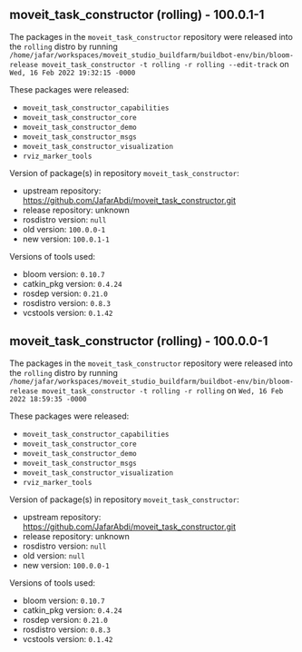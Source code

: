## moveit_task_constructor (rolling) - 100.0.1-1

The packages in the `moveit_task_constructor` repository were released into the `rolling` distro by running `/home/jafar/workspaces/moveit_studio_buildfarm/buildbot-env/bin/bloom-release moveit_task_constructor -t rolling -r rolling --edit-track` on `Wed, 16 Feb 2022 19:32:15 -0000`

These packages were released:
- `moveit_task_constructor_capabilities`
- `moveit_task_constructor_core`
- `moveit_task_constructor_demo`
- `moveit_task_constructor_msgs`
- `moveit_task_constructor_visualization`
- `rviz_marker_tools`

Version of package(s) in repository `moveit_task_constructor`:

- upstream repository: https://github.com/JafarAbdi/moveit_task_constructor.git
- release repository: unknown
- rosdistro version: `null`
- old version: `100.0.0-1`
- new version: `100.0.1-1`

Versions of tools used:

- bloom version: `0.10.7`
- catkin_pkg version: `0.4.24`
- rosdep version: `0.21.0`
- rosdistro version: `0.8.3`
- vcstools version: `0.1.42`


## moveit_task_constructor (rolling) - 100.0.0-1

The packages in the `moveit_task_constructor` repository were released into the `rolling` distro by running `/home/jafar/workspaces/moveit_studio_buildfarm/buildbot-env/bin/bloom-release moveit_task_constructor -t rolling -r rolling` on `Wed, 16 Feb 2022 18:59:35 -0000`

These packages were released:
- `moveit_task_constructor_capabilities`
- `moveit_task_constructor_core`
- `moveit_task_constructor_demo`
- `moveit_task_constructor_msgs`
- `moveit_task_constructor_visualization`
- `rviz_marker_tools`

Version of package(s) in repository `moveit_task_constructor`:

- upstream repository: https://github.com/JafarAbdi/moveit_task_constructor.git
- release repository: unknown
- rosdistro version: `null`
- old version: `null`
- new version: `100.0.0-1`

Versions of tools used:

- bloom version: `0.10.7`
- catkin_pkg version: `0.4.24`
- rosdep version: `0.21.0`
- rosdistro version: `0.8.3`
- vcstools version: `0.1.42`


